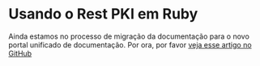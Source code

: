 ﻿# Usando o Rest PKI em Ruby

Ainda estamos no processo de migração da documentação para o novo portal unificado de documentação. Por ora, por favor
[veja esse artigo no GitHub](https://github.com/LacunaSoftware/RestPkiSamples/tree/master/Ruby)
